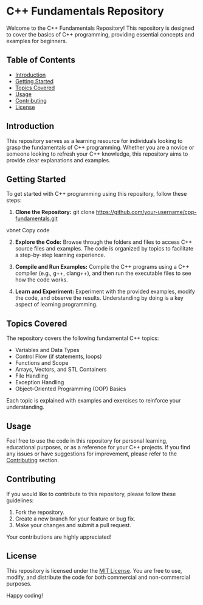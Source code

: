 # C++ Fundamentals Repository

Welcome to the C++ Fundamentals Repository! This repository is designed to cover the basics of C++ programming, providing essential concepts and examples for beginners.

## Table of Contents
- [Introduction](#introduction)
- [Getting Started](#getting-started)
- [Topics Covered](#topics-covered)
- [Usage](#usage)
- [Contributing](#contributing)
- [License](#license)

## Introduction

This repository serves as a learning resource for individuals looking to grasp the fundamentals of C++ programming. Whether you are a novice or someone looking to refresh your C++ knowledge, this repository aims to provide clear explanations and examples.

## Getting Started

To get started with C++ programming using this repository, follow these steps:

1. **Clone the Repository:**
git clone https://github.com/your-username/cpp-fundamentals.git

vbnet
Copy code

2. **Explore the Code:**
Browse through the folders and files to access C++ source files and examples. The code is organized by topics to facilitate a step-by-step learning experience.

3. **Compile and Run Examples:**
Compile the C++ programs using a C++ compiler (e.g., g++, clang++), and then run the executable files to see how the code works.

4. **Learn and Experiment:**
Experiment with the provided examples, modify the code, and observe the results. Understanding by doing is a key aspect of learning programming.

## Topics Covered

The repository covers the following fundamental C++ topics:

- Variables and Data Types
- Control Flow (if statements, loops)
- Functions and Scope
- Arrays, Vectors, and STL Containers
- File Handling
- Exception Handling
- Object-Oriented Programming (OOP) Basics

Each topic is explained with examples and exercises to reinforce your understanding.

## Usage

Feel free to use the code in this repository for personal learning, educational purposes, or as a reference for your C++ projects. If you find any issues or have suggestions for improvement, please refer to the [Contributing](#contributing) section.

## Contributing

If you would like to contribute to this repository, please follow these guidelines:

1. Fork the repository.
2. Create a new branch for your feature or bug fix.
3. Make your changes and submit a pull request.

Your contributions are highly appreciated!

## License

This repository is licensed under the [MIT License](LICENSE). You are free to use, modify, and distribute the code for both commercial and non-commercial purposes.

Happy coding!

